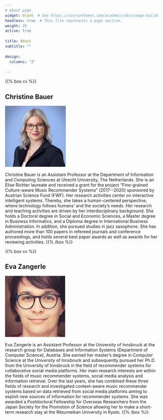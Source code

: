 ```yaml
---
# About page.
widget: blank  # See https://sourcethemes.com/academic/docs/page-builder/
headless: true  # This file represents a page section.
weight: 25
active: true

title: About
subtitle: ""

design:
  columns: "2"
 
---
```


{{% box cv %}}
## Christine Bauer

![Photo of Christine Bauer](chb.jpg)

Christine Bauer is an Assistant Professor at the Department of Information and Computing Sciences at Utrecht University, The Netherlands. She is an Elise Richter laureate and received a grant for the project “Fine-grained Culture-aware Music Recommender Systems” (2017--2020) sponsored by Austrian Science Fund (FWF). Her research activities center on interactive intelligent systems. Thereby, she takes a human-centered perspective, where technology follows humans’ and the society’s needs.
Her research and teaching activities are driven by her interdisciplinary background. She holds a Doctoral degree in Social and Economic Sciences, a Master degree in Business Informatics, and a Diploma degree in International Business Administration. In addition, she pursued studies in jazz saxophone.
She has authored more than 100 papers in refereed journals and conference proceedings, and holds several best paper awards as well as awards for her reviewing activities.
{{% /box %}}   

{{% box cv %}}
## Eva Zangerle

![Photo of Eva Zangerle](ez.jpg)

Eva Zangerle is an Assistant Professor at the University of Innsbruck at the research group for Databases and Information Systems (Department of Computer Science), Austria. She earned her master’s degree in Computer Science at the University of Innsbruck and subsequently pursued her Ph.D. from the University of Innsbruck in the field of recommender systems for collaborative social media platforms. Her main research interests are within the fields of music recommender systems, social media analysis and information retrieval. Over the last years, she has combined these three fields of research and investigated context-aware music recommender systems based on data retrieved from social media platforms aiming to exploit new sources of information for recommender systems. She was awarded a Postdoctoral Fellowship for Overseas Researchers from the Japan Society for the Promotion of Science allowing her to make a short-term research stay at the Ritsumeikan University in Kyoto.
{{% /box %}}   